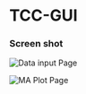 # TCC-GUI

### Screen shot

![Data input Page](https://github.com/swsoyee/TCC-GUI/blob/master/ScreenShot/DataInput.png)

![MA Plot Page](https://github.com/swsoyee/TCC-GUI/blob/master/ScreenShot/MAPlot.png)